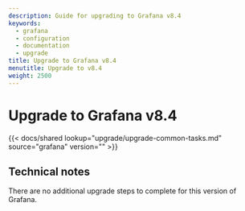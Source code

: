 ```yaml
---
description: Guide for upgrading to Grafana v8.4
keywords:
  - grafana
  - configuration
  - documentation
  - upgrade
title: Upgrade to Grafana v8.4
menutitle: Upgrade to v8.4
weight: 2500
---
```


# Upgrade to Grafana v8.4

{{< docs/shared lookup="upgrade/upgrade-common-tasks.md" source="grafana" version="<GRAFANA VERSION>" >}}

## Technical notes

There are no additional upgrade steps to complete for this version of Grafana.
